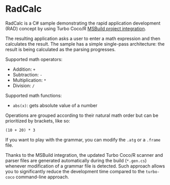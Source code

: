 # RadCalc

RadCalc is a C# sample demonstrating the rapid application development (RAD) concept by using Turbo Coco/R [MSBuild project integration](https://github.com/gapotchenko/Turbo-CocoR/tree/main/Source/Integration/MSBuild).

The resulting application asks a user to enter a math expression and then calculates the result.
The sample has a simple single-pass architecture: the result is being calculated as the parsing progresses.

Supported math operators:

- Addition: `+`
- Subtraction: `-`
- Multiplication: `*`
- Division: `/`

Supported math functions:

- `abs(x)`: gets absolute value of a number

Operations are grouped according to their natural math order but can be prioritized by brackets, like so:

```
(10 + 20) * 3
```

If you want to play with the grammar, you can modify the `.atg` or a `.frame` file.

Thanks to the MSBuild integration, the updated Turbo Coco/R scanner and parser files are generated automatically during the build (`*.gen.cs`) whenever modification of a grammar file is detected.
Such approach allows you to significantly reduce the development time compared to the `turbo-coco` command-line approach.
